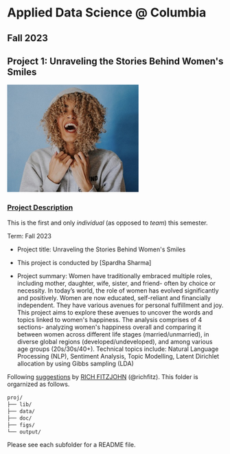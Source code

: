 # Applied Data Science @ Columbia
## Fall 2023
## Project 1: Unraveling the Stories Behind Women's Smiles

![image](figs/Title_Image.jpeg)

### [Project Description](doc/Proj1_desc.md)
This is the first and only *individual* (as opposed to *team*) this semester. 

Term: Fall 2023

+ Project title: Unraveling the Stories Behind Women's Smiles
+ This project is conducted by [Spardha Sharma]

+ Project summary: Women have traditionally embraced multiple roles, including mother, daughter, wife, sister, and friend- often by choice or necessity. In today’s world, the role of women has evolved significantly and positively. Women are now educated, self-reliant and financially independent. They have various avenues for personal fulfillment and joy. This project aims to explore these avenues to uncover the words and topics linked to women's happiness. The analysis comprises of 4 sections- analyzing women's happiness overall and comparing it between women across different life stages (married/unmarried), in diverse global regions (developed/undeveloped), and among various age groups (20s/30s/40+). Technical topics include: Natural Language Processing (NLP), Sentiment Analysis, Topic Modelling, Latent Dirichlet allocation by using Gibbs sampling (LDA)


Following [suggestions](http://nicercode.github.io/blog/2013-04-05-projects/) by [RICH FITZJOHN](http://nicercode.github.io/about/#Team) (@richfitz). This folder is orgarnized as follows.

```
proj/
├── lib/
├── data/
├── doc/
├── figs/
└── output/
```

Please see each subfolder for a README file.
